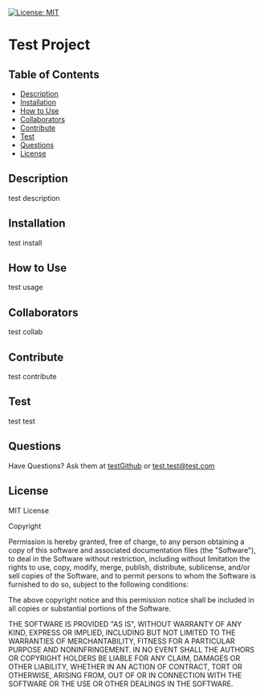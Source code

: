   [![License: MIT](https://img.shields.io/badge/License-MIT-yellow.svg)](https://opensource.org/Licenses/MIT)
  # Test Project
  
  ## Table of Contents
  * [Description](#description)
  * [Installation](#installation)
  * [How to Use](#How-to-use)
  * [Collaborators](#collaborators)
  * [Contribute](#contribute)
  * [Test](#test)
  * [Questions](#questions)
  * [License](#license)
    
  ## Description
  test description

  ## Installation
  test install

  ## How to Use
  test usage

  ## Collaborators
  test collab

  ## Contribute
  test contribute

  ## Test
  test test

  ## Questions
  Have Questions? Ask them at <a href="http://github.com/testGithub">testGithub</a> or <a href="mailto:test.test@test.com">test.test@test.com</a>

  ## License
  
  MIT License

  Copyright <YEAR> <COPYRIGHT HOLDER>

  Permission is hereby granted, free of charge, to any person obtaining a copy 
  of this software and associated documentation files (the "Software"), to deal 
  in the Software without restriction, including without limitation the rights to 
  use, copy, modify, merge, publish, distribute, sublicense, and/or sell copies 
  of the Software, and to permit persons to whom the Software is furnished to do 
  so, subject to the following conditions:

  The above copyright notice and this permission notice shall be included in all 
  copies or substantial portions of the Software.

  THE SOFTWARE IS PROVIDED "AS IS", WITHOUT WARRANTY OF ANY KIND, EXPRESS OR 
  IMPLIED, INCLUDING BUT NOT LIMITED TO THE WARRANTIES OF MERCHANTABILITY, FITNESS 
  FOR A PARTICULAR PURPOSE AND NONINFRINGEMENT. IN NO EVENT SHALL THE AUTHORS OR 
  COPYRIGHT HOLDERS BE LIABLE FOR ANY CLAIM, DAMAGES OR OTHER LIABILITY, WHETHER 
  IN AN ACTION OF CONTRACT, TORT OR OTHERWISE, ARISING FROM, OUT OF OR IN 
  CONNECTION WITH THE SOFTWARE OR THE USE OR OTHER DEALINGS IN THE SOFTWARE.
      
  
